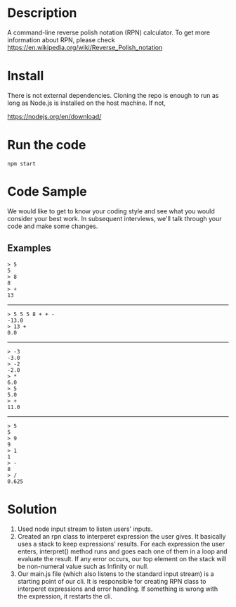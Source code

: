 Description
===================
A command-line reverse polish notation (RPN) calculator. To get more information about RPN, please check https://en.wikipedia.org/wiki/Reverse_Polish_notation


Install
===================

There is not external dependencies. Cloning the repo is enough to run as long as Node.js is installed on the host machine. If not,

https://nodejs.org/en/download/


Run the code
===================

``npm start``


Code Sample
===================

We would like to get to know your coding style and see what you would consider your best work.
In subsequent interviews, we'll talk through your code and make some changes.

Examples
--------------------

    > 5 
    5
    > 8
    8
    > +
    13

---

    > 5 5 5 8 + + -
    -13.0
    > 13 +
    0.0

---

    > -3
    -3.0
    > -2
    -2.0
    > *
    6.0
    > 5
    5.0
    > +
    11.0

---

    > 5
    5
    > 9
    9
    > 1
    1
    > -
    8
    > /
    0.625


Solution
===================
1. Used node input stream to listen users' inputs.
2. Created an rpn class to interperet expression the user gives. It basically uses a stack to keep expressions' results. For each expression the user enters, interpret() method runs and goes each one of them in a loop and evaluate the result. If any error occurs, our top element on the stack will be non-numeral value such as Infinity or null.
3. Our main.js file (which also listens to the standard input stream) is a starting point of our cli. It is responsible for creating RPN class to interperet expressions and error handling. If something is wrong with the expression, it restarts the cli.